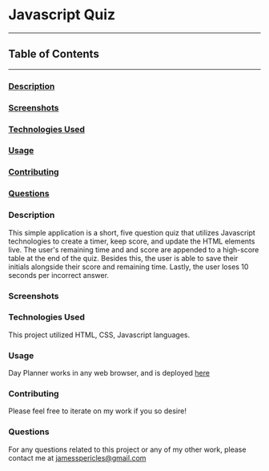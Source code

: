 # Javascript Quiz

---

## Table of Contents

---

### [Description](#Description)

### [Screenshots](#Screenshots)

### [Technologies Used](#Technologies-Used)

### [Usage](#Usage)

### [Contributing](#Contributing)

### [Questions](#Questions)

### <a name="Description"></a>Description

This simple application is a short, five question quiz that utilizes Javascript technologies to create a timer, keep score, and update the HTML elements live. The user's remaining time and and score are appended to a high-score table at the end of the quiz. Besides this, the user is able to save their initials alongside their score and remaining time. Lastly, the user loses 10 seconds per incorrect answer.

### <a name="Screenshots"></a>Screenshots

### <a name="Technologies-Used"></a>Technologies Used

This project utilized HTML, CSS, Javascript languages.

### <a name="Usage"></a>Usage

Day Planner works in any web browser, and is deployed [here](https://jamespericles.github.io/Javascript-Quiz/)

### <a name="Contributing"></a>Contributing

Please feel free to iterate on my work if you so desire!

### <a name="Questions"></a>Questions

For any questions related to this project or any of my other work, please contact me at jamesspericles@gmail.com
